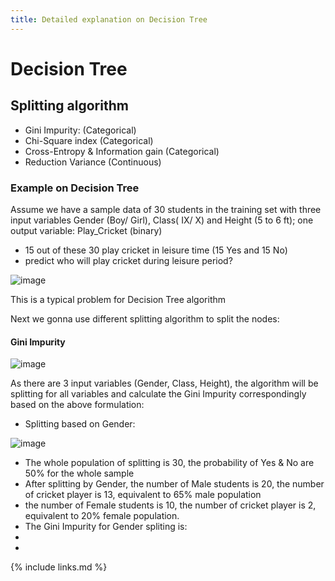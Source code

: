 ```yaml
---
title: Detailed explanation on Decision Tree
---
```


# Decision Tree
## Splitting algorithm

- Gini Impurity: (Categorical)
- Chi-Square index (Categorical)
- Cross-Entropy & Information gain (Categorical)
- Reduction Variance (Continuous)

### Example on Decision Tree 
Assume we have a sample data of 30 students in the training set with three input variables Gender (Boy/ Girl), Class( IX/ X) and Height (5 to 6 ft); one output variable: Play_Cricket (binary)
 - 15 out of these 30 play cricket in leisure time (15 Yes and 15 No)
 - predict who will play cricket during leisure period?

![image](https://user-images.githubusercontent.com/43855029/121087243-30194280-c7b2-11eb-9832-7df802385977.png)

This is a typical problem for Decision Tree algorithm

Next we gonna use different splitting algorithm to split the nodes:

#### Gini Impurity
![image](https://user-images.githubusercontent.com/43855029/121087017-e4669900-c7b1-11eb-9e6f-c0b47f1e0afb.png)

As there are 3 input variables (Gender, Class, Height), the algorithm will be splitting for all variables and calculate the Gini Impurity correspondingly based on the above formulation:

- Splitting based on Gender:

![image](https://user-images.githubusercontent.com/43855029/121087345-4e7f3e00-c7b2-11eb-978f-790b9223a8c9.png)

- The whole population of splitting is 30, the probability of Yes & No are 50% for the whole sample
- After splitting by Gender, the number of Male students is 20, the number of cricket player is 13, equivalent to 65% male population
- the number of Female students is 10, the number of cricket player is 2, equivalent to 20% female population.
- The Gini Impurity for Gender spliting is:
- 
- 

{% include links.md %}
